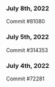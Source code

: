 ### July 8th, 2022

Commit #81080

### July 5th, 2022

Commit #314353


### July 4th, 2022

Commit #72281
